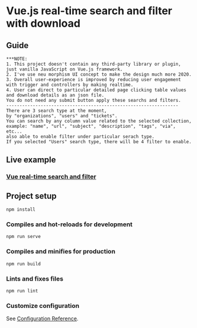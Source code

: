 # Vue.js real-time search and filter with download

## Guide
```
***NOTE: 
1. This project doesn't contain any third-party library or plugin, just vanilla JavaScript on Vue.js framework.
2. I've use neu morphism UI concept to make the design much more 2020.
3. Overall user-experience is improved by reducing user engagement with trigger and controllers by making realtime.
4. User can direct to particular detailed page clicking table values and download details as an json file.
You do not need any submit button apply these searchs and filters.
-----------------------------------------------------------------
There are 3 search type at the moment,
by "organizations", "users" and "tickets".
You can search by any column value related to the selected collection,
example: "name", "url", "subject", "description", "tags", "via", etc...
also able to enable filter under particular serach type.
If you selected "Users" search type, there will be 4 filter to enable.
```

## Live example
<h3><a href="https://project3.nayague.online/" target="_blank">Vue real-time search and filter<a/></h3>

## Project setup
```
npm install
```

### Compiles and hot-reloads for development
```
npm run serve
```

### Compiles and minifies for production
```
npm run build
```

### Lints and fixes files
```
npm run lint
```

### Customize configuration
See [Configuration Reference](https://cli.vuejs.org/config/).
